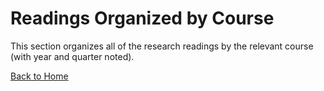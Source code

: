 # Readings Organized by Course
This section organizes all of the research readings by the relevant course
(with year and quarter noted).

[Back to Home](../../index.md)
